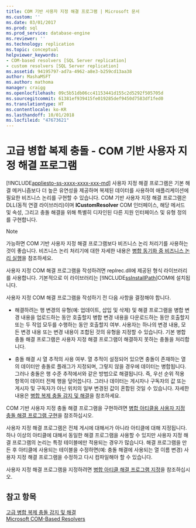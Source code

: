 ```yaml
---
title: COM 기반 사용자 지정 해결 프로그램 | Microsoft 문서
ms.custom: ''
ms.date: 03/01/2017
ms.prod: sql
ms.prod_service: database-engine
ms.reviewer: ''
ms.technology: replication
ms.topic: conceptual
helpviewer_keywords:
- COM-based resolvers [SQL Server replication]
- custom resolvers [SQL Server replication]
ms.assetid: 94195797-ad7a-4962-a8e3-b259cd13aa38
author: MashaMSFT
ms.author: mathoma
manager: craigg
ms.openlocfilehash: 09c5b51db06cc41153441d155c2d5292f505705d
ms.sourcegitcommit: 61381ef939415fe019285def9450d7583df1fed0
ms.translationtype: HT
ms.contentlocale: ko-KR
ms.lasthandoff: 10/01/2018
ms.locfileid: "47673621"
---
```

# <a name="advanced-merge-replication-conflict---com-based-custom-resolvers"></a>고급 병합 복제 충돌 - COM 기반 사용자 지정 해결 프로그램
[!INCLUDE[appliesto-ss-xxxx-xxxx-xxx-md](../../../includes/appliesto-ss-xxxx-xxxx-xxx-md.md)]
  사용자 지정 해결 프로그램은 기본 해결 메커니즘보다 더 높은 유연성을 제공하며 복제된 데이터를 사용하여 애플리케이션에 필요한 비즈니스 논리를 구현할 수 있습니다. COM 기반 사용자 지정 해결 프로그램은 DLL(동적 연결 라이브러리)이며 **ICustomResolver** COM 인터페이스, 해당 메서드 및 속성, 그리고 충돌 해결을 위해 특별히 디자인된 다른 지원 인터페이스 및 유형 정의를 구현합니다.  
  
> [!NOTE]  
>  가능하면 COM 기반 사용자 지정 해결 프로그램보다 비즈니스 논리 처리기를 사용하는 것이 좋습니다. 비즈니스 논리 처리기에 대한 자세한 내용은 [병합 동기화 중 비즈니스 논리 실행](../../../relational-databases/replication/merge/execute-business-logic-during-merge-synchronization.md)을 참조하세요.  
  
 사용자 지정 COM 해결 프로그램을 작성하려면 replrec.dll에 제공된 형식 라이브러리를 사용합니다. 기본적으로 이 라이브러리는 [!INCLUDE[ssInstallPath](../../../includes/ssinstallpath-md.md)]COM에 설치됩니다.  
  
 사용자 지정 COM 해결 프로그램을 작성하기 전 다음 사항을 결정해야 합니다.  
  
-   해결하려는 행 변경의 유형(예: 업데이트, 삽입 및 삭제) 및 해결 프로그램을 병합 변경 내용을 업로드하는 동안 호출할지 병합 변경 내용을 다운로드하는 동안 호출할지 또는 두 작업 모두를 수행하는 동안 호출할지 여부. 사용자는 하나의 변경 내용, 모든 변경 내용 또는 변경 내용이 조합된 것의 유형을 지정할 수 있습니다. 기본 병합 충돌 해결 프로그램은 사용자 지정 해결 프로그램이 해결하지 못하는 충돌을 처리합니다.  
  
-   충돌 해결 시 열 추적의 사용 여부. 열 추적이 설정되어 있으면 충돌이 존재하는 열의 데이터만 충돌로 플래그가 지정되며, 그렇지 않을 경우에 데이터는 병합됩니다. 그러나 충돌은 행 수준 추적에서와 같은 방법으로 해결됩니다. 즉, 우선 순위 적용 항목이 데이터 전체 행을 덮어씁니다. 그러나 데이터는 게시자나 구독자의 값 또는 게시자 및 구독자가 아닌 위치의 일부 변경된 값이 혼합된 것일 수 있습니다. 자세한 내용은 [병합 복제 충돌 감지 및 해결](../../../relational-databases/replication/merge/advanced-merge-replication-resolve-merge-replication-conflicts.md)을 참조하세요.  
  
 COM 기반 사용자 지정 충돌 해결 프로그램을 구현하려면 [병합 아티클용 사용자 지정 충돌 해결 프로그램 구현](../../../relational-databases/replication/implement-a-custom-conflict-resolver-for-a-merge-article.md)을 참조하십시오.  
  
 사용자 지정 해결 프로그램은 전체 게시에 대해서가 아니라 아티클에 대해 지정됩니다. 하나 이상의 아티클에 대해서 동일한 해결 프로그램을 사용할 수 있지만 사용자 지정 해결 프로그램의 논리는 특정 테이블에만 적용되는 경우가 많습니다. 해결 프로그램을 만든 후 아티클에 사용되는 테이블을 수정하면(예: 충돌 해결에 사용되는 열 이름 변경) 사용자 지정 해결 프로그램을 수정하고 다시 컴파일해야 할 수 있습니다.  
  
 사용자 지정 해결 프로그램을 지정하려면 [병합 아티클 해결 프로그램 지정](../../../relational-databases/replication/publish/specify-a-merge-article-resolver.md)을 참조하십시오.  
  
## <a name="see-also"></a>참고 항목  
 [고급 병합 복제 충돌 감지 및 해결](../../../relational-databases/replication/merge/advanced-merge-replication-conflict-detection-and-resolution.md)   
 [Microsoft COM-Based Resolvers](../../../relational-databases/replication/merge/advanced-merge-replication-conflict-com-based-resolvers.md)  
  
  
